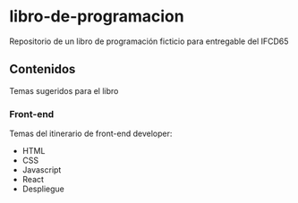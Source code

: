 # libro-de-programacion
Repositorio de un libro de programación ficticio para entregable del IFCD65

## Contenidos

Temas sugeridos para el libro

### Front-end

Temas del itinerario de front-end developer:

- HTML
- CSS
- Javascript
- React
- Despliegue
